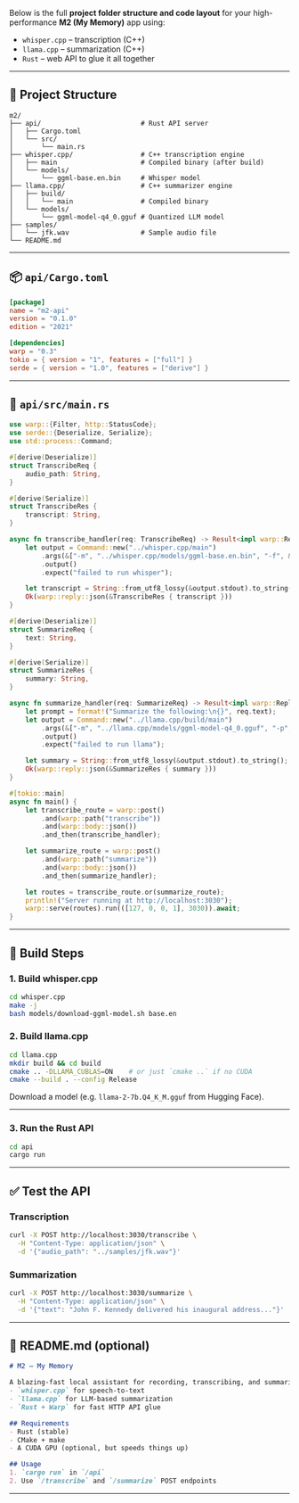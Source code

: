 Below is the full **project folder structure and code layout** for your high-performance **M2 (My Memory)** app using:

* `whisper.cpp` – transcription (C++)
* `llama.cpp` – summarization (C++)
* `Rust` – web API to glue it all together

---

## 📁 Project Structure

```
m2/
├── api/                         # Rust API server
│   ├── Cargo.toml
│   └── src/
│       └── main.rs
├── whisper.cpp/                 # C++ transcription engine
│   ├── main                     # Compiled binary (after build)
│   └── models/
│       └── ggml-base.en.bin     # Whisper model
├── llama.cpp/                   # C++ summarizer engine
│   ├── build/
│   │   └── main                 # Compiled binary
│   └── models/
│       └── ggml-model-q4_0.gguf # Quantized LLM model
├── samples/
│   └── jfk.wav                  # Sample audio file
└── README.md
```

---

## 📦 `api/Cargo.toml`

```toml
[package]
name = "m2-api"
version = "0.1.0"
edition = "2021"

[dependencies]
warp = "0.3"
tokio = { version = "1", features = ["full"] }
serde = { version = "1.0", features = ["derive"] }
```

---

## 🦀 `api/src/main.rs`

```rust
use warp::{Filter, http::StatusCode};
use serde::{Deserialize, Serialize};
use std::process::Command;

#[derive(Deserialize)]
struct TranscribeReq {
    audio_path: String,
}

#[derive(Serialize)]
struct TranscribeRes {
    transcript: String,
}

async fn transcribe_handler(req: TranscribeReq) -> Result<impl warp::Reply, warp::Rejection> {
    let output = Command::new("../whisper.cpp/main")
        .args(&["-m", "../whisper.cpp/models/ggml-base.en.bin", "-f", &req.audio_path, "-t", "4"])
        .output()
        .expect("failed to run whisper");

    let transcript = String::from_utf8_lossy(&output.stdout).to_string();
    Ok(warp::reply::json(&TranscribeRes { transcript }))
}

#[derive(Deserialize)]
struct SummarizeReq {
    text: String,
}

#[derive(Serialize)]
struct SummarizeRes {
    summary: String,
}

async fn summarize_handler(req: SummarizeReq) -> Result<impl warp::Reply, warp::Rejection> {
    let prompt = format!("Summarize the following:\n{}", req.text);
    let output = Command::new("../llama.cpp/build/main")
        .args(&["-m", "../llama.cpp/models/ggml-model-q4_0.gguf", "-p", &prompt, "-t", "4"])
        .output()
        .expect("failed to run llama");

    let summary = String::from_utf8_lossy(&output.stdout).to_string();
    Ok(warp::reply::json(&SummarizeRes { summary }))
}

#[tokio::main]
async fn main() {
    let transcribe_route = warp::post()
        .and(warp::path("transcribe"))
        .and(warp::body::json())
        .and_then(transcribe_handler);

    let summarize_route = warp::post()
        .and(warp::path("summarize"))
        .and(warp::body::json())
        .and_then(summarize_handler);

    let routes = transcribe_route.or(summarize_route);
    println!("Server running at http://localhost:3030");
    warp::serve(routes).run(([127, 0, 0, 1], 3030)).await;
}
```

---

## 🔧 Build Steps

### 1. **Build whisper.cpp**

```bash
cd whisper.cpp
make -j
bash models/download-ggml-model.sh base.en
```

### 2. **Build llama.cpp**

```bash
cd llama.cpp
mkdir build && cd build
cmake .. -DLLAMA_CUBLAS=ON    # or just `cmake ..` if no CUDA
cmake --build . --config Release
```

Download a model (e.g. `llama-2-7b.Q4_K_M.gguf` from Hugging Face).

---

### 3. **Run the Rust API**

```bash
cd api
cargo run
```

---

## ✅ Test the API

### Transcription

```bash
curl -X POST http://localhost:3030/transcribe \
  -H "Content-Type: application/json" \
  -d '{"audio_path": "../samples/jfk.wav"}'
```

### Summarization

```bash
curl -X POST http://localhost:3030/summarize \
  -H "Content-Type: application/json" \
  -d '{"text": "John F. Kennedy delivered his inaugural address..."}'
```

---

## 📘 README.md (optional)

```markdown
# M2 – My Memory

A blazing-fast local assistant for recording, transcribing, and summarizing conversations using:
- `whisper.cpp` for speech-to-text
- `llama.cpp` for LLM-based summarization
- `Rust + Warp` for fast HTTP API glue

## Requirements
- Rust (stable)
- CMake + make
- A CUDA GPU (optional, but speeds things up)

## Usage
1. `cargo run` in `/api`
2. Use `/transcribe` and `/summarize` POST endpoints
```

---


